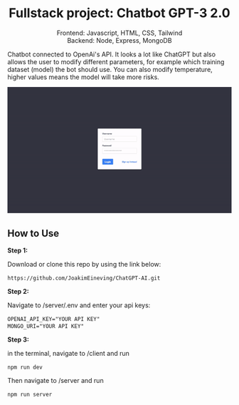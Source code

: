 <h1 align="center">
Fullstack project: Chatbot GPT-3 2.0
</h1>

<p align="center">
Frontend:
Javascript, HTML, CSS, Tailwind
</br>
Backend:
Node, Express, MongoDB


Chatbot connected to OpenAi's API. It looks a lot like ChatGPT but also allows the user to modify different parameters, for example which training dataset (model) the bot should use. You can also modify temperature, higher values means the model will take more risks.
</p>

![](https://github.com/JoakimEineving/ChatGPT-AI/blob/master/client/assets/chatbot_demo.gif)

## How to Use 

**Step 1:**

Download or clone this repo by using the link below:

```
https://github.com/JoakimEineving/ChatGPT-AI.git
```

**Step 2:**

Navigate to /server/.env and enter your api keys:
```
OPENAI_API_KEY="YOUR API KEY"
MONGO_URI="YOUR API KEY"
```

**Step 3:**

in the terminal, navigate to /client and run  
```
npm run dev
```
Then navigate to /server and run
```
npm run server
```


